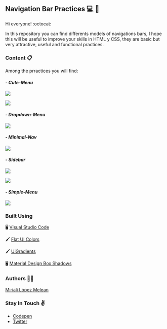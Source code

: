 ## Navigation Bar Practices :computer: :open_file_folder:

Hi everyone! :octocat:

In this repository you can find differents models of navigations bars, I hope this will be useful to improve your skills in HTML y CSS, they are basic but very attractive, useful and functional practices.

### Content :clipboard:
Among the prractices you will find:

#### *- Cute-Menu* 
![](https://github.com/Miriali/NavBar-Practices/blob/main/Cute-Menu/MinImg.jpg?raw=true)

![](https://github.com/Miriali/NavBar-Practices/blob/main/Cute-Menu/MinImg-2.jpg?raw=true)

#### *- Dropdown-Menu* 
![](https://github.com/Miriali/NavBar-Practices/blob/main/Dropdown-Menu/MinImg.jpg?raw=true)

#### *- Minimal-Nav* 
![](https://github.com/Miriali/NavBar-Practices/blob/main/Minimal-Nav/MinImg.jpg?raw=true)

#### *- Sidebar* 
![](https://github.com/Miriali/NavBar-Practices/blob/main/Sidebar/MinImg.jpg?raw=true)

![](https://github.com/Miriali/NavBar-Practices/blob/main/Sidebar/MinImg-2.jpg?raw=true)

#### *- Simple-Menu* 
![](https://github.com/Miriali/NavBar-Practices/blob/main/Simple-Menu/MinImg.jpg?raw=true)

### Built Using

:desktop_computer: [Visual Studio Code](https://code.visualstudio.com/)

:paintbrush: [Flat UI Colors](https://flatuicolors.com/)

:paintbrush: [UiGradients](https://uigradients.com/)

:desktop_computer: [Material Design Box Shadows](https://codepen.io/sdthornton/pen/wBZdXq)

### Authors :woman_technologist:

[Miriali López Melean](https://github.com/Miriali) 

### Stay In Touch :v:

- [Codepen](https://codepen.io/Miriali) 
- [Twitter](https://twitter.com/miriali_dev)
